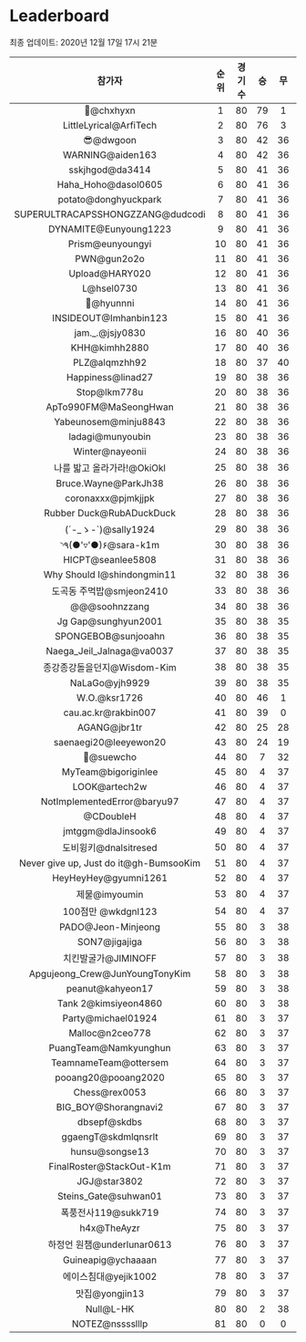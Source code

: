 # Leaderboard
최종 업데이트: 2020년 12월 17일 17시 21분




| 참가자 | 순위 | 경기수 | 승 | 무 | 패 | 승점 |
|:---:|:---:|:---:|:---:|:---:|:---:|:---:|
| 👑@chxhyxn | 1 | 80 | 79 | 1 | 0 | 238 |
| LittleLyrical@ArfiTech | 2 | 80 | 76 | 3 | 1 | 231 |
| 😎@dwgoon | 3 | 80 | 42 | 36 | 2 | 162 |
| WARNING@aiden163 | 4 | 80 | 42 | 36 | 2 | 162 |
| sskjhgod@da3414 | 5 | 80 | 41 | 36 | 3 | 159 |
| Haha_Hoho@dasol0605 | 6 | 80 | 41 | 36 | 3 | 159 |
| potato@donghyuckpark | 7 | 80 | 41 | 36 | 3 | 159 |
| SUPERULTRACAPSSHONGZZANG@dudcodi | 8 | 80 | 41 | 36 | 3 | 159 |
| DYNAMITE@Eunyoung1223 | 9 | 80 | 41 | 36 | 3 | 159 |
| Prism@eunyoungyi | 10 | 80 | 41 | 36 | 3 | 159 |
| PWN@gun2o2o | 11 | 80 | 41 | 36 | 3 | 159 |
| Upload@HARY020 | 12 | 80 | 41 | 36 | 3 | 159 |
| L@hsel0730 | 13 | 80 | 41 | 36 | 3 | 159 |
| 🐻@hyunnni | 14 | 80 | 41 | 36 | 3 | 159 |
| INSIDEOUT@Imhanbin123 | 15 | 80 | 41 | 36 | 3 | 159 |
| jam._.@jsjy0830 | 16 | 80 | 40 | 36 | 4 | 156 |
| KHH@kimhh2880 | 17 | 80 | 40 | 36 | 4 | 156 |
| PLZ@alqmzhh92 | 18 | 80 | 37 | 40 | 3 | 151 |
| Happiness@linad27 | 19 | 80 | 38 | 36 | 6 | 150 |
| Stop@lkm778u | 20 | 80 | 38 | 36 | 6 | 150 |
| ApTo990FM@MaSeongHwan | 21 | 80 | 38 | 36 | 6 | 150 |
| Yabeunosem@minju8843 | 22 | 80 | 38 | 36 | 6 | 150 |
| ladagi@munyoubin | 23 | 80 | 38 | 36 | 6 | 150 |
| Winter@nayeonii | 24 | 80 | 38 | 36 | 6 | 150 |
| 나를 밟고 올라가라!@OkiOkl | 25 | 80 | 38 | 36 | 6 | 150 |
| Bruce.Wayne@ParkJh38 | 26 | 80 | 38 | 36 | 6 | 150 |
| coronaxxx@pjmkjjpk | 27 | 80 | 38 | 36 | 6 | 150 |
| Rubber Duck@RubADuckDuck | 28 | 80 | 38 | 36 | 6 | 150 |
| (´-_ゝ-`)@sally1924 | 29 | 80 | 38 | 36 | 6 | 150 |
| ◝٩(●'▿'●)۶@sara-k1m | 30 | 80 | 38 | 36 | 6 | 150 |
| HICPT@seanlee5808 | 31 | 80 | 38 | 36 | 6 | 150 |
| Why Should I@shindongmin11 | 32 | 80 | 38 | 36 | 6 | 150 |
| 도곡동 주먹밥@smjeon2410 | 33 | 80 | 38 | 36 | 6 | 150 |
| @@@soohnzzang | 34 | 80 | 38 | 36 | 6 | 150 |
| Jg Gap@sunghyun2001 | 35 | 80 | 38 | 35 | 7 | 149 |
| SPONGEBOB@sunjooahn | 36 | 80 | 38 | 35 | 7 | 149 |
| Naega_Jeil_Jalnaga@va0037 | 37 | 80 | 38 | 35 | 7 | 149 |
| 종강종강돌을던지@Wisdom-Kim | 38 | 80 | 38 | 35 | 7 | 149 |
| NaLaGo@yjh9929 | 39 | 80 | 38 | 35 | 7 | 149 |
| W.O.@ksr1726 | 40 | 80 | 46 | 1 | 33 | 139 |
| cau.ac.kr@rakbin007 | 41 | 80 | 39 | 0 | 41 | 117 |
| AGANG@jbr1tr | 42 | 80 | 25 | 28 | 27 | 103 |
| saenaegi20@leeyewon20 | 43 | 80 | 24 | 19 | 37 | 91 |
| 👏@suewcho | 44 | 80 | 7 | 32 | 41 | 53 |
| MyTeam@bigoriginlee | 45 | 80 | 4 | 37 | 39 | 49 |
| LOOK@artech2w | 46 | 80 | 4 | 37 | 39 | 49 |
| NotImplementedError@baryu97 | 47 | 80 | 4 | 37 | 39 | 49 |
| @CDoubleH | 48 | 80 | 4 | 37 | 39 | 49 |
| jmtggm@dlaJinsook6 | 49 | 80 | 4 | 37 | 39 | 49 |
| 도비윙키@dnalsitresed | 50 | 80 | 4 | 37 | 39 | 49 |
| Never give up, Just do it@gh-BumsooKim | 51 | 80 | 4 | 37 | 39 | 49 |
| HeyHeyHey@gyumni1261 | 52 | 80 | 4 | 37 | 39 | 49 |
| 제물@imyoumin | 53 | 80 | 4 | 37 | 39 | 49 |
| 100점만 @wkdgnl123 | 54 | 80 | 4 | 37 | 39 | 49 |
| PADO@Jeon-Minjeong | 55 | 80 | 3 | 38 | 39 | 47 |
| SON7@jigajiga | 56 | 80 | 3 | 38 | 39 | 47 |
| 치킨발굴가@JIMINOFF | 57 | 80 | 3 | 38 | 39 | 47 |
| Apgujeong_Crew@JunYoungTonyKim | 58 | 80 | 3 | 38 | 39 | 47 |
| peanut@kahyeon17 | 59 | 80 | 3 | 38 | 39 | 47 |
| Tank 2@kimsiyeon4860 | 60 | 80 | 3 | 38 | 39 | 47 |
| Party@michael01924 | 61 | 80 | 3 | 37 | 40 | 46 |
| Malloc@n2ceo778 | 62 | 80 | 3 | 37 | 40 | 46 |
| PuangTeam@Namkyunghun | 63 | 80 | 3 | 37 | 40 | 46 |
| TeamnameTeam@ottersem | 64 | 80 | 3 | 37 | 40 | 46 |
| pooang20@pooang2020 | 65 | 80 | 3 | 37 | 40 | 46 |
| Chess@rex0053 | 66 | 80 | 3 | 37 | 40 | 46 |
| BIG_BOY@Shorangnavi2 | 67 | 80 | 3 | 37 | 40 | 46 |
| dbsepf@skdbs | 68 | 80 | 3 | 37 | 40 | 46 |
| ggaengT@skdmlqnsrlt | 69 | 80 | 3 | 37 | 40 | 46 |
| hunsu@songse13 | 70 | 80 | 3 | 37 | 40 | 46 |
| FinalRoster@StackOut-K1m | 71 | 80 | 3 | 37 | 40 | 46 |
| JGJ@star3802 | 72 | 80 | 3 | 37 | 40 | 46 |
| Steins_Gate@suhwan01 | 73 | 80 | 3 | 37 | 40 | 46 |
| 폭풍전사119@sukk719 | 74 | 80 | 3 | 37 | 40 | 46 |
| h4x@TheAyzr | 75 | 80 | 3 | 37 | 40 | 46 |
| 하정언 원챔@underlunar0613 | 76 | 80 | 3 | 37 | 40 | 46 |
| Guineapig@ychaaaan | 77 | 80 | 3 | 37 | 40 | 46 |
| 에이스침대@yejik1002 | 78 | 80 | 3 | 37 | 40 | 46 |
| 맛집@yongjin13 | 79 | 80 | 3 | 37 | 40 | 46 |
| Null@L-HK | 80 | 80 | 2 | 38 | 40 | 44 |
| NOTEZ@nsssslllp | 81 | 80 | 0 | 0 | 80 | 0 |